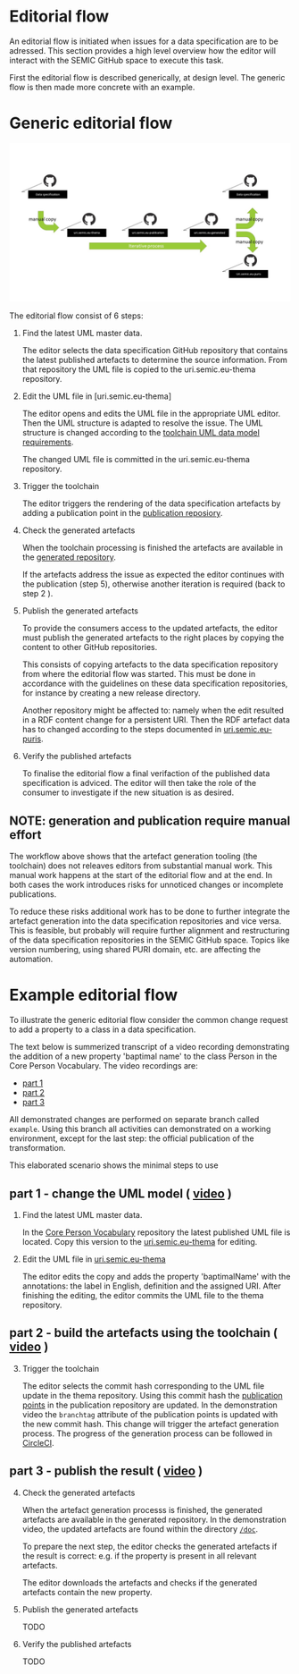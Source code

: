 # Editorial flow

An editorial flow is initiated when issues for a data specification are to be adressed.
This section provides a high level overview how the editor will interact with the SEMIC GitHub space to execute this task.

First the editorial flow is described generically, at design level. 
The generic flow is then made more concrete with an example.

# Generic editorial flow


![Generic editorial flow](./images/editorial-flow-generic.jpg)


The editorial flow consist of 6 steps:

1. Find the latest UML master data.

   The editor selects the data specification GitHub repository that contains the latest published artefacts to determine the source information.
   From that repository the UML file is copied to the uri.semic.eu-thema repository.


2. Edit the UML file in [uri.semic.eu-thema]

   The editor opens and edits the UML file in the appropriate UML editor. 
   Then the UML structure is adapted to resolve the issue. 
   The UML structure is changed according to the [toolchain UML data model requirements](./datamodel.md). 

   The changed UML file is committed in the uri.semic.eu-thema repository.

3. Trigger the toolchain

   The editor triggers the rendering of the data specification artefacts by adding a publication point in the [publication reposiory](https://github.com/SEMICeu/uri.semic.eu-publication).

4. Check the generated artefacts

   When the toolchain processing is finished the artefacts are available in the [generated repository](https://github.com/SEMICeu/uri.semic.eu-generated).

   If the artefacts address the issue as expected the editor continues with the publication (step 5), otherwise another iteration is required (back to step 2 ).

5. Publish the generated artefacts 


   To provide the consumers access to the updated artefacts, the editor must publish the generated artefacts to the right places by copying the content to other GitHub repositories.
   
   This consists of copying artefacts to the data specification repository from where the editorial flow was started. 
   This must be done in accordance with the guidelines on these data specification repositories, for instance by creating a new release directory.

   Another repository might be affected to: namely when the edit resulted in a RDF content change for a persistent URI.
   Then the RDF artefact data has to changed according to the steps documented in [uri.semic.eu-puris](https://github.com/SEMICeu/uri.semic.eu-puris).

6. Verify the published artefacts 

   To finalise the editorial flow a final verifaction of the published data specification is adviced.
   The editor will then take the role of the consumer to investigate if the new situation is as desired.


## NOTE: generation and publication require manual effort

The workflow above shows that the artefact generation tooling (the toolchain) does not releaves editors from substantial manual work.
This manual work happens at the start of the editorial flow and at the end.
In both cases the work introduces risks for unnoticed changes or incomplete publications.

To reduce these risks additional work has to be done to further integrate the artefact generation into the data specification repositories and vice versa.
This is feasible, but probably will require further alignment and restructuring of the data specification repositories in the SEMIC GitHub space.
Topics like version numbering, using shared PURI domain, etc. are affecting the automation.



# Example editorial flow

To illustrate the generic editorial flow consider the common change request to add a property to a class in a data specification. 

The text below is summerized transcript of a video recording demonstrating the addition of a new property 'baptimal name' to the class Person in the Core Person Vocabulary.
The video recordings are:
 
   - [part 1](./images/step1.mp4)
   - [part 2](./images/step2.mp4)
   - [part 3](./images/step3.mp4)

All demonstrated changes are performed on separate branch called `example`. 
Using this branch all activities can demonstrated on a working environment, except for the last step: the official publication of the transformation.

This elaborated scenario shows the minimal steps to use  


## part 1 - change the UML model ( [video](./images/step1.mp4) )

1. Find the latest UML master data.

    In the [Core Person Vocabulary](https://github.com/SEMICeu/Core-Person-Vocabulary/tree/master/releases/2.00/uml) repository the latest published UML file is located.
    Copy this version to the [uri.semic.eu-thema](https://github.com/SEMICeu/uri.semic.eu-thema) for editing.
    

2. Edit the UML file in [uri.semic.eu-thema](https://github.com/SEMICeu/uri.semic.eu-thema)

   The editor edits the copy and adds the property 'baptimalName' with the annotations: the label in English, definition and the assigned URI. 
   After finishing the editing, the editor commits the UML file to the thema repository.
   
## part 2 - build the artefacts using the toolchain ( [video](./images/step2.mp4) )

3. Trigger the toolchain 

   The editor selects the commit hash corresponding to the UML file update in the thema repository. 
   Using this commit hash the [publication points](https://github.com/SEMICeu/uri.semic.eu-publication/blob/example/config/dev/publication.json) in the publication repository are updated. 
   In the demonstration video the `branchtag` attribute of the publication points is updated with the new commit hash.
   This change will trigger the artefact generation process.
   The progress of the generation process can be followed in [CircleCI](http://circleci.com).


## part 3 - publish the result ( [video](./images/step3.mp4) )

4. Check the generated artefacts

   When the artefact generation processs is finished, the generated artefacts are available in the generated repository.
   In the demonstration video, the updated artefacts are found within the directory [`/doc`](https://github.com/SEMICeu/uri.semic.eu-generated/tree/example/doc). 

   To prepare the next step, the editor checks the generated artefacts if the result is correct: e.g. if the property is present in all relevant artefacts.
   

   The editor downloads the artefacts and checks if the generated artefacts contain the new property. 

5. Publish the generated artefacts 

   TODO

6. Verify the published artefacts 
    
   TODO
    
    
